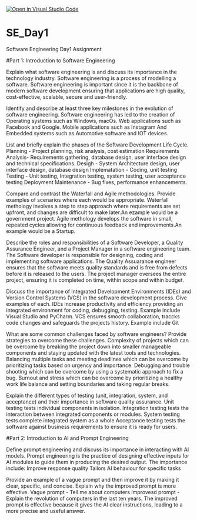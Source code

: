 [![Open in Visual Studio Code](https://classroom.github.com/assets/open-in-vscode-2e0aaae1b6195c2367325f4f02e2d04e9abb55f0b24a779b69b11b9e10269abc.svg)](https://classroom.github.com/online_ide?assignment_repo_id=15575473&assignment_repo_type=AssignmentRepo)
# SE_Day1
Software Engineering Day1 Assignment

#Part 1: Introduction to Software Engineering

Explain what software engineering is and discuss its importance in the technology industry.
Software engineering is a process of modelling a software.
Software engineering is important since it is the backbone of modern software development ensuring that applications are high quality, cost-effective, scalable, secure and user-friendly.

Identify and describe at least three key milestones in the evolution of software engineering.
Software engineering has led to the creation of Operating systems such as Windows, macOs. Web applications such as Facebook and Google. Mobile applications such as Instagram And Embedded systems such as Automotive software and IOT devices.

List and briefly explain the phases of the Software Development Life Cycle.
Planning - Project planning, risk analysis, cost estimation
Requirements Analysis- Requirements gathering, database design, user interface design and technical specifications.
Desigh - System Architecture design, user interface design, database design
Implematation - Coding, unit testing
Testing - Unit testing, Integration testing, system testing, user acceptance testing
Deployment
Maintenance - Bug fixes, performance enhancements.

Compare and contrast the Waterfall and Agile methodologies. Provide examples of scenarios where each would be appropriate.
Waterfall methology involves a step to step approach where requirements are set upfront, and changes are difficult to make later.An ezample would be a government project. 
Agile methology develops the software in small, repeated cycles allowing for continuous feedback and improvements.An example would be a Startup.

Describe the roles and responsibilities of a Software Developer, a Quality Assurance Engineer, and a Project Manager in a software engineering team.
The Software developer is responsible for designing, coding and implementing software applications.
The Quality Assuarance engineer ensures that the software meets quality standards and is free from defects before it is released to the users.
The project manager oversees the entire project, ensuring it is completed on time, within scope and within budget.

Discuss the importance of Integrated Development Environments (IDEs) and Version Control Systems (VCS) in the software development process. Give examples of each.
IDEs increase productivity and efficiency providing an integrated environment for coding, debugging, testing. Example include Visual Studio and PyCharm.
VCS ensures smooth collaboration, traccks code changes and safeguards the projects history. Example include Git

What are some common challenges faced by software engineers? Provide strategies to overcome these challenges.
Complexity of projects which can be overcome by breaking the project down into smaller manageable components and staying updated with the latest tools and technologies.
Balancing multiple tasks and meeting deadlines which can be overcome by prioritizing tasks based on urgency and importance.
Debugging and trouble shooting which can be overcome by using a systematic approach to fix a bug.
Burnout and stress which can be overcome by prioritizing a healthy work life balance and setting boundaries and taking regular breaks.

Explain the different types of testing (unit, integration, system, and acceptance) and their importance in software quality assurance.
Unit testing tests individual components in isolation.
Integration testing tests the interaction between integrated components or modules.
System testing tests complete integrated system as a whole
Acceptance testing tests the software against business requirements to ensure it is ready for users.

#Part 2: Introduction to AI and Prompt Engineering


Define prompt engineering and discuss its importance in interacting with AI models.
Prompt engineering is the practice of designing effective inputs for AI modules to guide them in producing the desired output.
The importance include:
Improve response quality
Tailors AI behaviour for specific tasks


Provide an example of a vague prompt and then improve it by making it clear, specific, and concise. Explain why the improved prompt is more effective.
Vague prompt - Tell me about computers
Improvesd prompt - Explain the revolution of computers in the last ten years.
The improved prompt is effective because it gives the AI clear instructions, leading to a more precise and useful answer.

